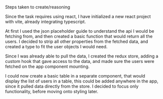 Steps taken to create/reasoning

Since the task requires using react, I have initialized a new react project with vite, already integrating typescript.

At first I used the json placeholder guide to understand the api I would be fetching from, and then created a basic function that would return all the users. I decided to strip all other properties from the fetched data, and created a type to fit the user objects I would need.

Since I was already able to pull the data, I created the redux store, adding a custom hook that gave access to the data, and made sure the users were fetched on the app component mounting.

I could now create a basic table in a separate component, that would display the list of users in a table, this could be added anywhere in the app, since it pulled data directly from the store. I decided to focus only functionality, before moving onto styling later.

